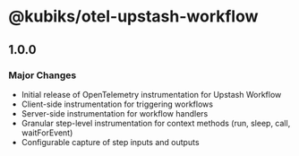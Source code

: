 # @kubiks/otel-upstash-workflow

## 1.0.0

### Major Changes

- Initial release of OpenTelemetry instrumentation for Upstash Workflow
- Client-side instrumentation for triggering workflows
- Server-side instrumentation for workflow handlers
- Granular step-level instrumentation for context methods (run, sleep, call, waitForEvent)
- Configurable capture of step inputs and outputs

